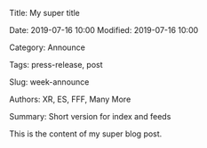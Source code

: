 Title: My super title

Date: 2019-07-16 10:00
Modified: 2019-07-16 10:00

Category: Announce

Tags: press-release, post

Slug: week-announce

Authors: XR, ES, FFF, Many More

Summary: Short version for index and feeds



This is the content of my super blog post.